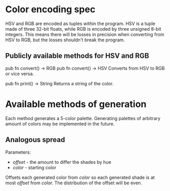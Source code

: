 # Color encoding spec

HSV and RGB are encoded as tuples within the program. HSV is a tuple made of
three 32-bit floats, while RGB is encoded by three unsigned 8-bit integers. This
means there will be losses in precision when converting from HSV to RGB, but the
losses shouldn't break the program.

## Publicly available methods for HSV and RGB

pub fn convert() -> RGB
pub fn convert() -> HSV
Converts from HSV to RGB or vice versa.

pub fn print() -> String
Returns a string of the color.

# Available methods of generation

Each method generates a 5-color palette. Generating palettes of arbitrary amount
of colors may be implemented in the future.

## Analogous spread

Parameters:
+ *offset* - the amount to differ the shades by hue
+ *color* - starting color

Offsets each generated color from *color* so each generated shade is at most
*offset* from *color.* The distribution of the offset will be even.
